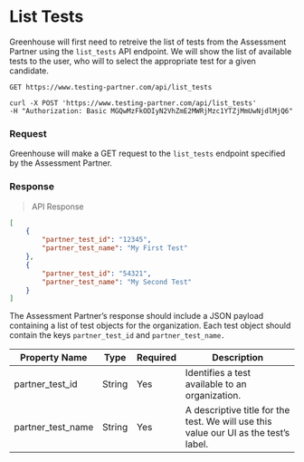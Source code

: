 # List Tests

Greenhouse will first need to retreive the list of tests from the Assessment Partner using the `list_tests` API endpoint. We will show the list of available tests to the user, who will to select the appropriate test for a given candidate. 

`GET https://www.testing-partner.com/api/list_tests`

```shell
curl -X POST 'https://www.testing-partner.com/api/list_tests'
-H "Authorization: Basic MGQwMzFkODIyN2VhZmE2MWRjMzc1YTZjMmUwNjdlMjQ6"
```

### Request

Greenhouse will make a GET request to the `list_tests` endpoint specified by the Assessment Partner.

### Response

> API Response

```json
[
	{
		"partner_test_id": "12345",
		"partner_test_name": "My First Test" 
	},
	{
		"partner_test_id": "54321",
		"partner_test_name": "My Second Test"
	}
]
```


The Assessment Partner’s response should include a JSON payload containing a list of test objects for the organization. Each test object should contain the keys `partner_test_id` and `partner_test_name.`



Property Name | Type | Required | Description
-------------- | -------------- | -------------- | --------------
partner_test_id | String | Yes | Identifies a test available to an organization.
partner_test_name | String | Yes | A descriptive title for the test. We will use this value our UI as the test’s label.
